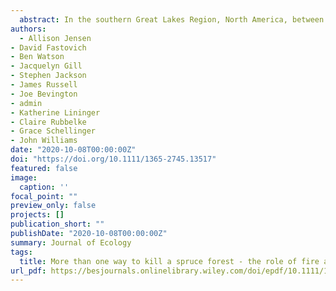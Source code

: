 ```yaml
---
  abstract: In the southern Great Lakes Region, North America, between 19,000 to 8,000 years ago, temperatures rose by 2.5 to 6.5 °C and spruce (*Picea*) forests/woodlands were replaced by mixed‐deciduous or pine (*Pinus*) forests. The demise of *Picea* forests/woodlands during the last deglaciation offers a model system for studying how changing climate and disturbance regimes interact to trigger declines of dominant species and vegetation‐type conversions. The role of rising temperatures in driving the regional demise of *Picea* forests/woodlands is widely accepted, but the role of fire is poorly understood. We studied the effect of changing fire activity on *Picea* declines and rates of vegetation composition change using fossil pollen and macroscopic charcoal from five high‐resolution lake sediment records. The decline of *Picea* forests/woodlands followed two distinct patterns. At two sites (Stotzel‐Leis and Silver Lake), fire activity reached maximum levels during the declines and both charcoal accumulation rates and fire frequency were significantly and positively associated with vegetation composition change rates. At these sites, *Picea* declined to low levels by 14 kyr BP and was largely replaced by deciduous hardwood taxa like ash (*Fraxinus*), hop‐hornbeam/hornbeam (*Ostrya/Carpinus*), and elm (*Ulmus*). However, this ecosystem transition was reversible, as *Picea* re‐established at lower abundances during the Younger Dryas. At the other three sites, there was no statistical relationship between charcoal accumulation and vegetation composition change rates, though fire frequency was a significant predictor of rates of vegetation change at Appleman Lake and Triangle Lake Bog. At these sites, *Picea* declined gradually over several thousand years, was replaced by deciduous hardwoods and high levels of *Pinus*, and did not re‐establish during the Younger Dryas. **Synthesis:** Fire does not appear to have been necessary for the climate‐driven loss of *Picea* woodlands during the last deglaciation, but increased fire frequency accelerated the decline of *Picea* in some areas by clearing the way for thermophilous deciduous hardwood taxa. Hence, warming and intensified fire regimes likely interacted in the past to cause abrupt losses of coniferous forests and could again in the coming decades.
authors:
  - Allison Jensen
- David Fastovich
- Ben Watson
- Jacquelyn Gill
- Stephen Jackson
- James Russell
- Joe Bevington
- admin
- Katherine Lininger
- Claire Rubbelke
- Grace Schellinger
- John Williams
date: "2020-10-08T00:00:00Z"
doi: "https://doi.org/10.1111/1365-2745.13517"
featured: false
image:
  caption: ''
focal_point: ""
preview_only: false
projects: []
publication_short: ""
publishDate: "2020-10-08T00:00:00Z"
summary: Journal of Ecology
tags:
  title: More than one way to kill a spruce forest - the role of fire and climate in the late-glacial termination of spruce woodlands across the southern Great Lakes
url_pdf: https://besjournals.onlinelibrary.wiley.com/doi/epdf/10.1111/1365-2745.13517
---
```

  
